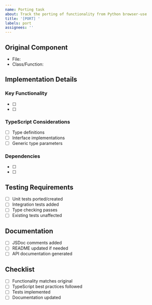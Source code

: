 ```yaml
---
name: Porting task
about: Track the porting of functionality from Python browser-use
title: '[PORT] '
labels: port
assignees: ''
---
```


## Original Component
<!-- Link to the original Python component being ported -->
- File: <!-- e.g., browser/context.py -->
- Class/Function: <!-- e.g., BrowserContext -->

## Implementation Details

### Key Functionality
<!-- List the key functionality that needs to be preserved -->
- [ ] <!-- e.g., Browser session management -->
- [ ] <!-- e.g., DOM state tracking -->

### TypeScript Considerations
<!-- List any TypeScript-specific considerations -->
- [ ] Type definitions
- [ ] Interface implementations
- [ ] Generic type parameters

### Dependencies
<!-- List required dependencies and their TypeScript equivalents -->
- [ ] <!-- e.g., Playwright instead of Selenium -->
- [ ] <!-- e.g., LangChain.js instead of Python LangChain -->

## Testing Requirements
- [ ] Unit tests ported/created
- [ ] Integration tests added
- [ ] Type checking passes
- [ ] Existing tests unaffected

## Documentation
- [ ] JSDoc comments added
- [ ] README updated if needed
- [ ] API documentation generated

## Checklist
- [ ] Functionality matches original
- [ ] TypeScript best practices followed
- [ ] Tests implemented
- [ ] Documentation updated